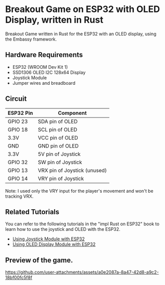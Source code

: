 # Breakout Game on ESP32 with OLED Display, written in Rust
 
 Breakout Game written in Rust for the ESP32 with an OLED display, using the Embassy framework.

## Hardware Requirements
- ESP32 (WROOM Dev Kit 1)
- SSD1306 OLED I2C 128x64 Display
- Joystick Module
- Jumper wires and breadboard
    
## Circuit

| ESP32 Pin | Component               |
|----------|-------------------------|
| GPIO 23  | SDA pin of OLED         |
| GPIO 18  | SCL pin of OLED         |
| 3.3V     | VCC pin of OLED         |
| GND      | GND pin of OLED         |
| 3.3V     | 5V pin of Joystick      |
| GPIO 32  | SW pin of Joystick      |
| GPIO 13  | VRX pin of Joystick (unused)    |
| GPIO 14  | VRY pin of Joystick     |

Note: I used only the VRY input for the player's movement and won't be tracking VRX.


## Related Tutorials

You can refer to the following tutorials in the "impl Rust on ESP32" book to learn how to use the joystick and OLED with the ESP32.

- [Using Joystick Module with ESP32](https://esp32.implrust.com/joystick/index.html)
- [Using OLED Display Module with ESP32](https://esp32.implrust.com/oled/index.html)

## Preview of the game.  

https://github.com/user-attachments/assets/a0e2087a-8a47-42d8-a9c2-18bf00fc5f8f
